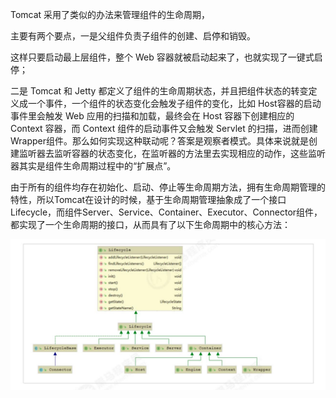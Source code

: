 





Tomcat 采用了类似的办法来管理组件的生命周期，

主要有两个要点，一是父组件负责子组件的创建、启停和销毁。

这样只要启动最上层组件，整个 Web 容器就被启动起来了，也就实现了一键式启停；



二是 Tomcat 和 Jetty 都定义了组件的生命周期状态，并且把组件状态的转变定义成一个事件，一个组件的状态变化会触发子组件的变化，比如 Host容器的启动事件里会触发 Web 应用的扫描和加载，最终会在 Host 容器下创建相应的Context 容器，而 Context 组件的启动事件又会触发 Servlet 的扫描，进而创建 Wrapper组件。那么如何实现这种联动呢？答案是观察者模式。具体来说就是创建监听器去监听容器的状态变化，在监听器的方法里去实现相应的动作，这些监听器其实是组件生命周期过程中的“扩展点”。







由于所有的组件均存在初始化、启动、停止等生命周期方法，拥有生命周期管理的特性，所以Tomcat在设计的时候，基于生命周期管理抽象成了一个接口Lifecycle，而组件Server、Service、Container、Executor、Connector组件，都实现了一个生命周期的接口，从而具有了以下生命周期中的核心方法：

![image-20211221102857318](../../../img/image-20211221102857318.png)